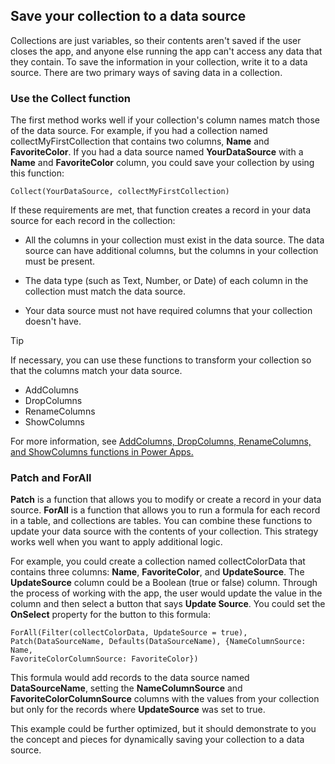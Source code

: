 Save your collection to a data source
-------------------------------------

Collections are just variables, so their contents aren't saved if the
user closes the app, and anyone else running the app can't access any
data that they contain. To save the information in your collection,
write it to a data source. There are two primary ways of saving data in
a collection.

### Use the Collect function

The first method works well if your collection's column names match
those of the data source. For example, if you had a collection
named collectMyFirstCollection that contains two columns, **Name** and
**FavoriteColor**. If you had a data source named **YourDataSource**
with a **Name** and **FavoriteColor** column, you could save your
collection by using this function:

```
Collect(YourDataSource, collectMyFirstCollection)
```

If these requirements are met, that function creates a record in your
data source for each record in the collection:

-   All the columns in your collection must exist in the data source.
    The data source can have additional columns, but the columns in your
    collection must be present.

-   The data type (such as Text, Number, or Date) of each column in the
    collection must match the data source.

-   Your data source must not have required columns that your collection
    doesn't have.

> [!Tip] 
> If necessary, you can use these functions to transform your collection so that the columns match your data source.
> -   AddColumns
> -   DropColumns
> -   RenameColumns
> -   ShowColumns

For more information, see [AddColumns, DropColumns, RenameColumns, and ShowColumns functions in Power Apps.](https://docs.microsoft.com/powerapps/maker/canvas-apps/functions/function-table-shaping)

### Patch and ForAll

**Patch** is a function that allows you to modify or create a record in
your data source. **ForAll** is a function that allows you to run a
formula for each record in a table, and collections are tables. You can
combine these functions to update your data source with the contents of
your collection. This strategy works well when you want to apply
additional logic.

For example, you could create a collection named collectColorData that
contains three columns: **Name**, **FavoriteColor**, and **UpdateSource**.
The **UpdateSource** column could be a Boolean (true or false) column.
Through the process of working with the app, the user would update the
value in the column and then select a button that says **Update Source**.
You could set the **OnSelect** property for the button to this formula:

```
ForAll(Filter(collectColorData, UpdateSource = true),
Patch(DataSourceName, Defaults(DataSourceName), {NameColumnSource: Name,
FavoriteColorColumnSource: FavoriteColor})
```

This formula would add records to the data source named
**DataSourceName**, setting the **NameColumnSource** and
**FavoriteColorColumnSource** columns with the values from your collection
but only for the records where **UpdateSource** was set to true.

This example could be further optimized, but it should demonstrate to
you the concept and pieces for dynamically saving your collection to a
data source.
 
